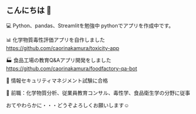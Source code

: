 ## こんにちは 👋　

💻 Python、pandas、Streamlitを勉強中
pythonでアプリを作成中です。

📊 化学物質毒性評価アプリを自作しました
https://github.com/caorinakamura/toxicity-app

🏭 食品工場の教育Q&Aアプリ開発をしました
https://github.com/caorinakamura/foodfactory-qa-bot

🧠 情報セキュリティマネジメント試験に合格

🧪 前職：化学物質分析、従業員教育コンサル、毒性学、食品衛生学の分野に従事

おてやわらかに・・・どうぞよろしくお願いします☺️
